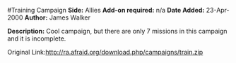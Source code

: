 #Training Campaign
**Side:** Allies
**Add-on required:** n/a
**Date Added:** 23-Apr-2000
**Author:** James Walker

**Description:** Cool campaign, but there are only 7 missions in this campaign and it is incomplete.

Original Link:http://ra.afraid.org/download.php/campaigns/train.zip
